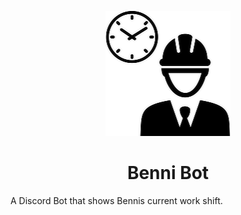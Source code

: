 <p align="center"><img src="https://raw.githubusercontent.com/lloesche/bennibot/master/misc/bennibot_200.png" /><h1 align="center">Benni Bot</h1></p>

A Discord Bot that shows Bennis current work shift.
